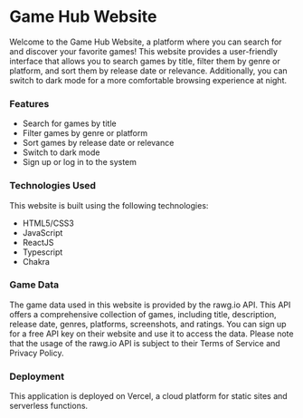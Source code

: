 # Game Hub Website
Welcome to the Game Hub Website, a platform where you can search for and discover your favorite games! This website provides a user-friendly interface that allows you to search games by title, filter them by genre or platform, and sort them by release date or relevance. Additionally, you can switch to dark mode for a more comfortable browsing experience at night.

### Features
- Search for games by title
- Filter games by genre or platform
- Sort games by release date or relevance
- Switch to dark mode
- Sign up or log in to the system

### Technologies Used
This website is built using the following technologies:
- HTML5/CSS3
- JavaScript
- ReactJS
- Typescript
- Chakra

### Game Data
The game data used in this website is provided by the rawg.io API. This API offers a comprehensive collection of games, including title, description, release date, genres, platforms, screenshots, and ratings. You can sign up for a free API key on their website and use it to access the data. Please note that the usage of the rawg.io API is subject to their Terms of Service and Privacy Policy.

### Deployment
This application is deployed on Vercel, a cloud platform for static sites and serverless functions.

